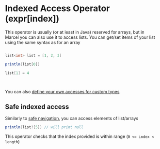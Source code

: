 # Indexed Access Operator (expr[index])

This operator is usually (or at least in Java) reserved for arrays, 
but in Marcel you can also use it to access lists. You can get/set 
items of your list using the same syntax as for an array

```groovy

list<int> list = [1, 2, 3]

println(list[0])

list[1] = 4
```

<br/>

You can also [define your own accesses for custom types](./operator-overloading.md)

## Safe indexed access

Similarly to [safe navigation](./safe-navigation.md), you can access elements of list/arrays

```groovy
println(list?[5]) // will print null
```

This operator checks that the index provided is within range (`0 <= index < length`)